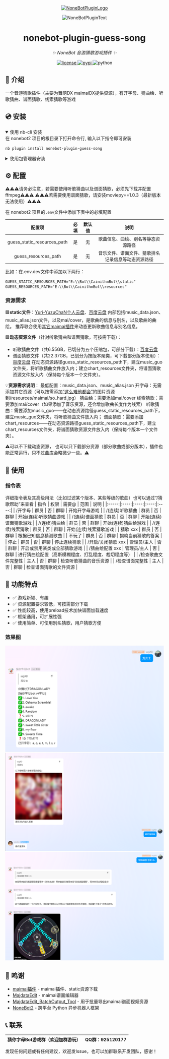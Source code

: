<div align="center">
  <a href="https://v2.nonebot.dev/store"><img src="https://github.com/A-kirami/nonebot-plugin-template/blob/resources/nbp_logo.png" width="180" height="180" alt="NoneBotPluginLogo"></a>
  <br>
  <p><img src="https://github.com/A-kirami/nonebot-plugin-template/blob/resources/NoneBotPlugin.svg" width="240" alt="NoneBotPluginText"></p>
</div>

<div align="center">

# nonebot-plugin-guess-song

_✨ NoneBot 音游猜歌游戏插件 ✨_


<a href="./LICENSE">
    <img src="https://img.shields.io/github/license/apshuang/nonebot-plugin-guess-song.svg" alt="license">
</a>
<a href="https://pypi.python.org/pypi/nonebot-plugin-guess-song">
    <img src="https://img.shields.io/pypi/v/nonebot-plugin-guess-song.svg" alt="pypi">
</a>
<img src="https://img.shields.io/badge/python-3.9+-blue.svg" alt="python">

</div>


## 📖 介绍

一个音游猜歌插件（主要为舞萌DX maimaiDX提供资源），有开字母、猜曲绘、听歌猜曲、谱面猜歌、线索猜歌等游戏

## 💿 安装

<details open>
<summary>使用 nb-cli 安装</summary>
在 nonebot2 项目的根目录下打开命令行, 输入以下指令即可安装

    nb plugin install nonebot-plugin-guess-song

</details>

<details>
<summary>使用包管理器安装</summary>
在 nonebot2 项目的插件目录下, 打开命令行, 根据你使用的包管理器, 输入相应的安装命令

<details>
<summary>pip</summary>

    pip install nonebot-plugin-guess-song
</details>
<details>
<summary>pdm</summary>

    pdm add nonebot-plugin-guess-song
</details>
<details>
<summary>poetry</summary>

    poetry add nonebot-plugin-guess-song
</details>
<details>
<summary>conda</summary>

    conda install nonebot-plugin-guess-song
</details>

打开 nonebot2 项目根目录下的 `pyproject.toml` 文件, 在 `[tool.nonebot]` 部分追加写入

    plugins = ["nonebot_plugin_guess_song"]

</details>

## ⚙️ 配置

⚠️⚠️⚠️请务必注意，若需要使用听歌猜曲以及谱面猜歌，必须先下载并配置ffmpeg⚠️⚠️⚠️
⚠️⚠️⚠️若需要使用谱面猜歌，请安装moviepy==1.0.3（最新版本无法使用）⚠️⚠️⚠️

在 nonebot2 项目的`.env`文件中添加下表中的必填配置

| 配置项 | 必填 | 默认值 | 说明 |
|:-----:|:----:|:----:|:----:|
| guess_static_resources_path | 是 | 无 | 歌曲信息、曲绘、别名等静态资源路径 |
| guess_resources_path | 是 | 无 | 音乐文件、谱面文件、猜歌排名记录信息等动态资源路径 |

比如：在.env.dev文件中添加以下两行：
```dotenv
GUESS_STATIC_RESOURCES_PATH="E:\\Bot\\CainithmBot\\static"
GUESS_RESOURCES_PATH="E:\\Bot\\CainithmBot\\resources"
```


### 资源需求
🟩**static文件**：[Yuri-YuzuChaN个人云盘](https://share.yuzuchan.moe/d/aria/Resource.zip?sign=LOqwqDVm95dYnkEDYKX2E-VGj0xc_JxrsFnuR1BcvtI=:0)、[百度云盘](https://pan.baidu.com/s/1OxSzz_vSl8YD-Cq_86bWqg?pwd=vnmu)
内部包括music_data.json、music_alias.json文件，以及mai/cover，是歌曲的信息与别名，以及歌曲的曲绘。
推荐联合使用[其它maimai插件](https://github.com/Yuri-YuzuChaN/nonebot-plugin-maimaidx)来动态更新歌曲信息与别名信息。


🟩**动态资源文件**（针对听歌猜曲和谱面猜歌，可按需下载）：
- 听歌猜曲文件（共6.55GB，已切分为五个压缩包，可部分下载）：[百度云盘](https://pan.baidu.com/s/1vVC8p7HDWfczMswOLmE8Og?pwd=gqu3)
- 谱面猜歌文件（共22.37GB，已划分为按版本聚类，可下载部分版本使用）：[百度云盘](https://pan.baidu.com/s/1kIMeYv46djxJe_p8DMTtfA?pwd=e6sf)
在动态资源路径guess_static_resources_path下，建立music_guo文件夹，将听歌猜曲文件放入内；建立chart_resources文件夹，将谱面猜歌资源文件放入内（保持每个版本一个文件夹）。

💡**资源需求说明**：
最低配置：music_data.json、music_alias.json
开字母：无需添加其它资源（可以按需添加[“这么难他都会”](https://github.com/apshuang/nonebot-plugin-guess-song/blob/master/so_hard.jpg)的图片资源到/resources/maimai/so_hard.jpg）
猜曲绘：需要添加mai/cover
线索猜歌：需要添加mai/cover（如果添加了音乐资源，还会增加歌曲长度作为线索）
听歌猜曲：需要添加music_guo——在动态资源路径guess_static_resources_path下，建立music_guo文件夹，将听歌猜曲文件放入内；
谱面猜歌：需要添加chart_resources——在动态资源路径guess_static_resources_path下，建立chart_resources文件夹，将谱面猜歌资源文件放入内（保持每个版本一个文件夹）。

⚠️可以不下载动态资源， 也可以只下载部分资源（部分歌曲或部分版本），插件也能正常运行，只不过曲库会略微少一些。⚠️



## 🎉 使用
### 指令表
详细指令表及其高级用法（比如过滤某个版本、某些等级的歌曲）也可以通过“/猜歌帮助”来查看
| 指令 | 权限 | 需要@ | 范围 | 说明 |
|:-----:|:----:|:----:|:----:|:----:|
| /开字母 | 群员 | 否 | 群聊 | 开始开字母游戏 |
| /(连续)听歌猜曲 | 群员 | 否 | 群聊 | 开始(连续)听歌猜曲游戏 |
| /(连续)谱面猜歌 | 群员 | 否 | 群聊 | 开始(连续)谱面猜歌游戏 |
| /(连续)猜曲绘 | 群员 | 否 | 群聊 | 开始(连续)猜曲绘游戏 |
| /(连续)线索猜歌 | 群员 | 否 | 群聊 | 开始(连续)线索猜歌游戏 |
| 猜歌 xxx | 群员 | 否 | 群聊 | 根据已知信息猜测歌曲 |
| 不玩了 | 群员 | 否 | 群聊 | 揭晓当前猜歌的答案 |
| 停止 | 群员 | 否 | 群聊 | 停止连续猜歌 |
| /开启/关闭猜歌 xxx | 管理员/主人 | 否 | 群聊 | 开启或禁用某类或全部猜歌游戏 |
| /猜曲绘配置 xxx | 管理员/主人 | 否 | 群聊 | 进行猜曲绘配置（高斯模糊程度、打乱程度、裁切程度等） |
| /检查歌曲文件完整性 | 主人 | 否 | 群聊 | 检查听歌猜曲的音乐资源 |
| /检查谱面完整性 | 主人 | 否 | 群聊 | 检查谱面猜歌的文件资源 |


## 📝 功能特点

- ✅ 游戏新颖、有趣
- ✅ 资源配置要求较低，可按需部分下载
- ✅ 性能较高，使用preload技术加快谱面加载速度
- ✅ 框架通用，可扩展性强
- ✅ 使用简单、可使用别名猜歌，用户猜歌方便


### 效果图
![开字母效果图](./docs/open_character_screenshot.png)
![猜曲绘效果图](./docs/guess_cover_screenshot.png)
![谱面猜歌效果图](./docs/guess_chart_screenshot.png)


## 🙏 鸣谢

- [maimai插件](https://github.com/Yuri-YuzuChaN/nonebot-plugin-maimaidx) - maimai插件、static资源下载
- [MajdataEdit](https://github.com/LingFeng-bbben/MajdataEdit) - maimai谱面编辑器
- [MajdataEdit_BatchOutput_Tool](https://github.com/apshuang/MajdataEdit_BatchOutput_Tool) - 用于批量导出maimai谱面视频资源
- [NoneBot2](https://github.com/nonebot/nonebot2) - 跨平台 Python 异步机器人框架


## 📞 联系

| 猜你字母Bot游戏群（欢迎加群游玩）  | QQ群：925120177 |
| ---------------- | ---------------- |

发现任何问题或有任何建议，欢迎发Issue，也可以加群联系开发团队，感谢！